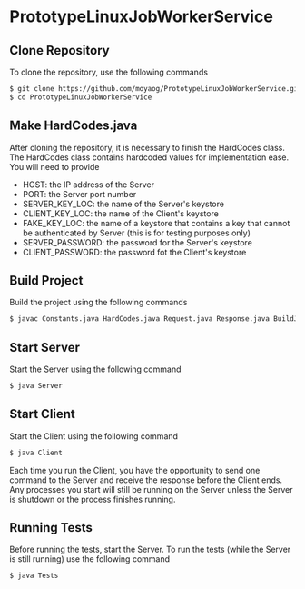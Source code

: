 # PrototypeLinuxJobWorkerService

## Clone Repository
To clone the repository, use the following commands
```bash
$ git clone https://github.com/moyaog/PrototypeLinuxJobWorkerService.git
$ cd PrototypeLinuxJobWorkerService
```

## Make HardCodes.java
After cloning the repository, it is necessary to finish the HardCodes class. The HardCodes class contains hardcoded values for implementation ease. You will need to provide
- HOST: the IP address of the Server
- PORT: the Server port number
- SERVER_KEY_LOC: the name of the Server's keystore
- CLIENT_KEY_LOC: the name of the Client's keystore
- FAKE_KEY_LOC: the name of a keystore that contains a key that cannot be authenticated by Server (this is for testing purposes only)
- SERVER_PASSWORD: the password for the Server's keystore
- CLIENT_PASSWORD: the password fot the Client's keystore

## Build Project
Build the project using the following commands
```bash
$ javac Constants.java HardCodes.java Request.java Response.java BuildJson.java ParseJson.java ParsedRequest.java ParsedResponse.java Credentials.java ErrorInfo.java ExecuteJobs.java Client.java Server.java Tests.java
```

## Start Server
Start the Server using the following command
```bash
$ java Server
```

## Start Client
Start the Client using the following command
```bash
$ java Client
```
Each time you run the Client, you have the opportunity to send one command to the Server and receive the response before the Client ends. Any processes you start will still be running on the Server unless the Server is shutdown or the process finishes running. 

## Running Tests
Before running the tests, start the Server. To run the tests (while the Server is still running) use the following command
```bash
$ java Tests
```
